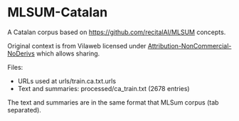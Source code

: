# MLSUM-Catalan
A Catalan corpus based on https://github.com/recitalAI/MLSUM concepts.

Original context is from Vilaweb licensed under [Attribution-NonCommercial-NoDerivs](https://creativecommons.org/licenses/by-nc-nd/3.0/deed.ca) which allows sharing.

Files:
* URLs used at urls/train.ca.txt.urls
* Text and summaries: processed/ca_train.txt (2678 entries)

The text and summaries are in the same format that MLSum corpus (tab separated).

